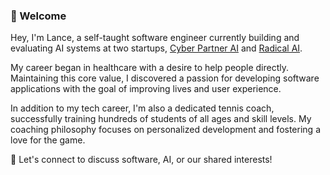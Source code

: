 ### 👋 Welcome
Hey, I'm Lance, a self-taught software engineer currently building and evaluating AI systems at two startups, [Cyber Partner AI](https://cyberpartnerai.com/) and [Radical AI](https://lab.radicalai.app/).

My career began in healthcare with a desire to help people directly. Maintaining this core value, I discovered a passion for developing software applications with the goal of improving lives and user experience.

In addition to my tech career, I'm also a dedicated tennis coach, successfully training hundreds of students of all ages and skill levels. My coaching philosophy focuses on personalized development and fostering a love for the game.

💬 Let's connect to discuss software, AI, or our shared interests!

